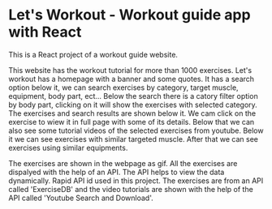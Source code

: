 # Let's Workout - Workout guide app with React

This is a React project of a workout guide website.

This website has the workout tutorial for more than 1000 exercises. Let's workout has a homepage with a banner and some quotes. It has a search option below it, we can search exercises by category, target muscle, equipment, body part, ect...
Below the search there is a catory filter option by body part, clicking on it will show the exercises with selected category. The exercises and search results are shown below it.
We cam click on the exercise to wiew it in full page with some of its details. Below that we can also see some tutorial videos of the selected exercises from youtube. Below it we can see exercises with similar targeted muscle. After that we can see exercises using similar equipments.

The exercises are shown in the webpage as gif. All the exercises are dispalyed with the help of an API. The API helps to view the data dynamically. Rapid API id used in this project.
The exercises are from an API called 'ExerciseDB' and the video tutorials are shown with the help of the API called 'Youtube Search and Download'.
